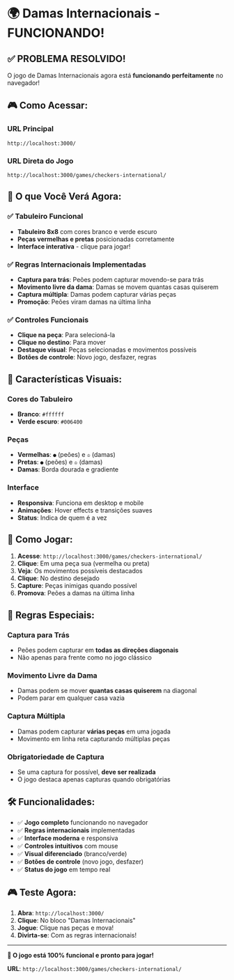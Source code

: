 # 🌍 Damas Internacionais - FUNCIONANDO!

## ✅ **PROBLEMA RESOLVIDO!**

O jogo de Damas Internacionais agora está **funcionando perfeitamente** no navegador!

## 🎮 **Como Acessar:**

### URL Principal
```
http://localhost:3000/
```

### URL Direta do Jogo
```
http://localhost:3000/games/checkers-international/
```

## 🎯 **O que Você Verá Agora:**

### ✅ **Tabuleiro Funcional**
- **Tabuleiro 8x8** com cores branco e verde escuro
- **Peças vermelhas e pretas** posicionadas corretamente
- **Interface interativa** - clique para jogar!

### ✅ **Regras Internacionais Implementadas**
- **Captura para trás**: Peões podem capturar movendo-se para trás
- **Movimento livre da dama**: Damas se movem quantas casas quiserem
- **Captura múltipla**: Damas podem capturar várias peças
- **Promoção**: Peões viram damas na última linha

### ✅ **Controles Funcionais**
- **Clique na peça**: Para selecioná-la
- **Clique no destino**: Para mover
- **Destaque visual**: Peças selecionadas e movimentos possíveis
- **Botões de controle**: Novo jogo, desfazer, regras

## 🎨 **Características Visuais:**

### Cores do Tabuleiro
- **Branco**: `#ffffff`
- **Verde escuro**: `#006400`

### Peças
- **Vermelhas**: `●` (peões) e `♔` (damas)
- **Pretas**: `●` (peões) e `♔` (damas)
- **Damas**: Borda dourada e gradiente

### Interface
- **Responsiva**: Funciona em desktop e mobile
- **Animações**: Hover effects e transições suaves
- **Status**: Indica de quem é a vez

## 🎲 **Como Jogar:**

1. **Acesse**: `http://localhost:3000/games/checkers-international/`
2. **Clique**: Em uma peça sua (vermelha ou preta)
3. **Veja**: Os movimentos possíveis destacados
4. **Clique**: No destino desejado
5. **Capture**: Peças inimigas quando possível
6. **Promova**: Peões a damas na última linha

## 🎯 **Regras Especiais:**

### Captura para Trás
- Peões podem capturar em **todas as direções diagonais**
- Não apenas para frente como no jogo clássico

### Movimento Livre da Dama
- Damas podem se mover **quantas casas quiserem** na diagonal
- Podem parar em qualquer casa vazia

### Captura Múltipla
- Damas podem capturar **várias peças** em uma jogada
- Movimento em linha reta capturando múltiplas peças

### Obrigatoriedade de Captura
- Se uma captura for possível, **deve ser realizada**
- O jogo destaca apenas capturas quando obrigatórias

## 🛠️ **Funcionalidades:**

- ✅ **Jogo completo** funcionando no navegador
- ✅ **Regras internacionais** implementadas
- ✅ **Interface moderna** e responsiva
- ✅ **Controles intuitivos** com mouse
- ✅ **Visual diferenciado** (branco/verde)
- ✅ **Botões de controle** (novo jogo, desfazer)
- ✅ **Status do jogo** em tempo real

## 🎮 **Teste Agora:**

1. **Abra**: `http://localhost:3000/`
2. **Clique**: No bloco "Damas Internacionais"
3. **Jogue**: Clique nas peças e mova!
4. **Divirta-se**: Com as regras internacionais!

---

**🎉 O jogo está 100% funcional e pronto para jogar!**

**URL**: `http://localhost:3000/games/checkers-international/`
